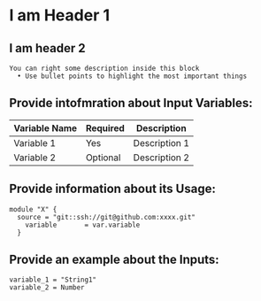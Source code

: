 # I am Header 1
##  I am header 2

```
You can right some description inside this block
  •	Use bullet points to highlight the most important things
```
## Provide intofmration about Input Variables:

| Variable Name            | Required | Description                                                                                             |
|--------------------------|----------|---------------------------------------------------------------------------------------------------------|
| Variable 1               | Yes      | Description 1                                                                                           |
| Variable 2               | Optional | Description 2                                                                                           |
## Provide information about its Usage:

```
module "X" {
  source = "git::ssh://git@github.com:xxxx.git"
    variable       = var.variable
  }
```
 ## Provide an example about the Inputs:

```
variable_1 = "String1"
variable_2 = Number
```

